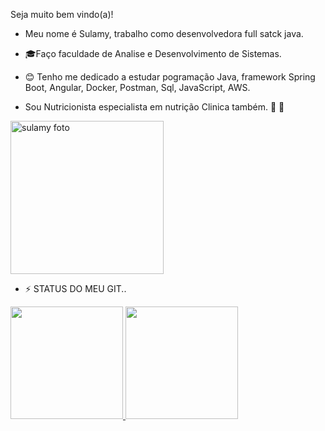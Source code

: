 Seja muito bem vindo(a)!

-  Meu nome é Sulamy, trabalho como desenvolvedora full satck java.


- 🎓Faço faculdade de  Analise e Desenvolvimento de Sistemas.


- 😊 Tenho me dedicado a estudar pogramação Java, framework Spring Boot, Angular, Docker, Postman, Sql, JavaScript, AWS.


- Sou Nutricionista especialista em nutrição Clinica também. 
🌱 🍎 








<img width="245" alt="sulamy foto" src="https://user-images.githubusercontent.com/95761131/166169278-460388ec-535b-48d5-bf25-c312b790e8a3.PNG">







- ⚡ STATUS DO MEU GIT..







<div>
<a href="https://github.com/seu-usuário-aqui">
<img height="180em" src="https://github-readme-stats.vercel.app/api/top-langs/?username=sulamylobato&layout=compact&langs_count=7&theme=dracula"/>
<img height="180em" src="https://github-readme-stats.vercel.app/api?username=sulamylobato&show_icons=true&theme=dracula&include_all_commits=true&count_private=true"/>
</div>
  

